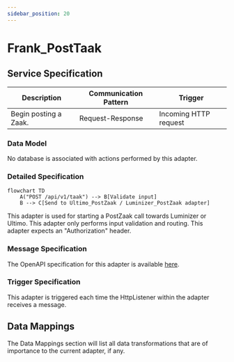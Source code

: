 ```yaml
---
sidebar_position: 20
---
```


# Frank_PostTaak

## Service Specification
| Description | Communication Pattern | Trigger | 
| --- | --- | --- | 
| Begin posting a Zaak. | Request-Response | Incoming HTTP request

### Data Model
No database is associated with actions performed by this adapter.

### Detailed Specification
```mermaid
flowchart TD
    A("POST /api/v1/taak") --> B[Validate input]
    B --> C[Send to Ultimo_PostZaak / Luminizer_PostZaak adapter]
```

This adapter is used for starting a PostZaak call towards Luminizer or Ultimo. This adapter only performs input validation and routing. This adapter expects an "Authorization" header.

### Message Specification
The OpenAPI specification for this adapter is available [here](https://ultimo-koppeling-acc.forzamor.nl/iaf/api/webservices/openapi.json?uri=/api/v1/taak).

### Trigger Specification
This adapter is triggered each time the HttpListener within the adapter receives a message.

## Data Mappings
The Data Mappings section will list all data transformations that are of importance to the current adapter, if any.